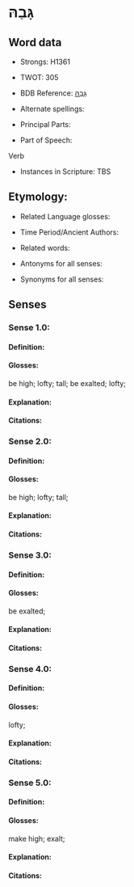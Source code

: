 # גָּבַהּ

<!-- Status: S2="NeedsEdits" -->
<!-- Lexica used for edits:   -->

## Word data

* Strongs: H1361

* TWOT: 305

* BDB Reference: [גָּבַהּ](rc://en/bdb/dict/c.ah.aa)

* Alternate spellings:

* Principal Parts:

* Part of Speech:

Verb

* Instances in Scripture: TBS

## Etymology:

* Related Language glosses:

* Time Period/Ancient Authors:

* Related words:

* Antonyms for all senses:

* Synonyms for all senses:

## Senses

### Sense 1.0:

#### Definition:

#### Glosses:

be high; lofty; tall; be exalted; lofty; 

#### Explanation:

#### Citations:



### Sense 2.0:

#### Definition:

#### Glosses:

be high; lofty; tall; 

#### Explanation:

#### Citations:



### Sense 3.0:

#### Definition:

#### Glosses:

be exalted; 

#### Explanation:

#### Citations:



### Sense 4.0:

#### Definition:

#### Glosses:

lofty; 

#### Explanation:

#### Citations:



### Sense 5.0:

#### Definition:

#### Glosses:

make high; exalt; 

#### Explanation:

#### Citations:



